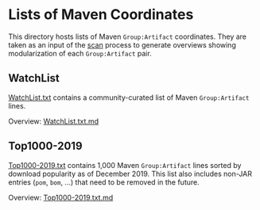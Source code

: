 # Lists of Maven Coordinates

This directory hosts lists of Maven `Group:Artifact` coordinates.
They are taken as an input of the [scan](.bach/build/build/Scanner.java) process to generate overviews showing modularization of each `Group:Artifact` pair.

## WatchList

[WatchList.txt](WatchList.txt) contains a community-curated list of Maven `Group:Artifact` lines.

Overview: [WatchList.txt.md](WatchList.txt.md)

## Top1000-2019

[Top1000-2019.txt](Top1000-2019.txt) contains 1,000 Maven `Group:Artifact` lines sorted by download popularity as of December 2019.
This list also includes non-JAR entries (`pom`, `bom`, ...) that need to be removed in the future.

Overview: [Top1000-2019.txt.md](Top1000-2019.txt.md)
